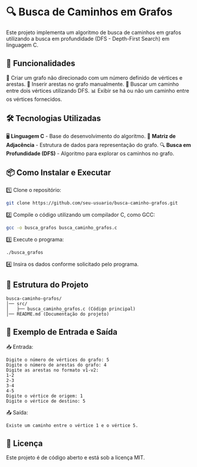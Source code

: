 # 🔍 Busca de Caminhos em Grafos
Este projeto implementa um algoritmo de busca de caminhos em grafos utilizando a busca em profundidade (DFS - Depth-First Search) em linguagem C.

## 🚀 Funcionalidades
📌 Criar um grafo não direcionado com um número definido de vértices e arestas.
🔗 Inserir arestas no grafo manualmente.
🔎 Buscar um caminho entre dois vértices utilizando DFS.
📊 Exibir se há ou não um caminho entre os vértices fornecidos.

## 🛠️ Tecnologias Utilizadas
🖥️ **Linguagem C** - Base do desenvolvimento do algoritmo.
📂 **Matriz de Adjacência** - Estrutura de dados para representação do grafo.
🔍 **Busca em Profundidade (DFS)** - Algoritmo para explorar os caminhos no grafo.

## 📦 Como Instalar e Executar
1️⃣ Clone o repositório:
```sh
git clone https://github.com/seu-usuario/busca-caminho-grafos.git
```
2️⃣ Compile o código utilizando um compilador C, como GCC:
```sh
gcc -o busca_grafos busca_caminho_grafos.c
```
3️⃣ Execute o programa:
```sh
./busca_grafos
```
4️⃣ Insira os dados conforme solicitado pelo programa.

## 📂 Estrutura do Projeto
```
busca-caminho-grafos/
│── src/
│   ├── busca_caminho_grafos.c (Código principal)
│── README.md (Documentação do projeto)
```

## 🎥 Exemplo de Entrada e Saída
📥 Entrada:
```
Digite o número de vértices do grafo: 5
Digite o número de arestas do grafo: 4
Digite as arestas no formato v1-v2:
1-2
2-3
3-4
4-5
Digite o vértice de origem: 1
Digite o vértice de destino: 5
```
📤 Saída:
```
Existe um caminho entre o vértice 1 e o vértice 5.
```

## 📄 Licença
Este projeto é de código aberto e está sob a licença MIT.
